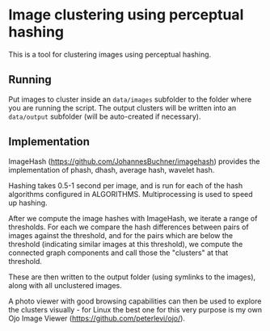 # Image clustering using perceptual hashing

This is a tool for clustering images using perceptual hashing.

## Running
Put images to cluster inside an `data/images` subfolder to the folder where you are running the script.
The output clusters will be written into an `data/output` subfolder (will be auto-created if necessary).


## Implementation
ImageHash (https://github.com/JohannesBuchner/imagehash) provides the implementation of 
phash, dhash, average hash, wavelet hash.

Hashing takes 0.5-1 second per image, and is run for each of the hash algorithms configured in 
ALGORITHMS. Multiprocessing is used to speed up hashing.

After we compute the image hashes with ImageHash, we iterate a range of thresholds. 
For each we compare the hash differences between pairs of images against the threshold, and for 
the pairs which are below the threshold (indicating similar images at this threshold), 
we compute the connected graph components and call those the "clusters" at that threshold.

These are then written to the output folder (using symlinks to the images), along with all
unclustered images.

A photo viewer with good browsing capabilities can then be used to explore the clusters visually - 
for Linux the best one for this very purpose is my own Ojo Image Viewer (https://github.com/peterlevi/ojo/).
